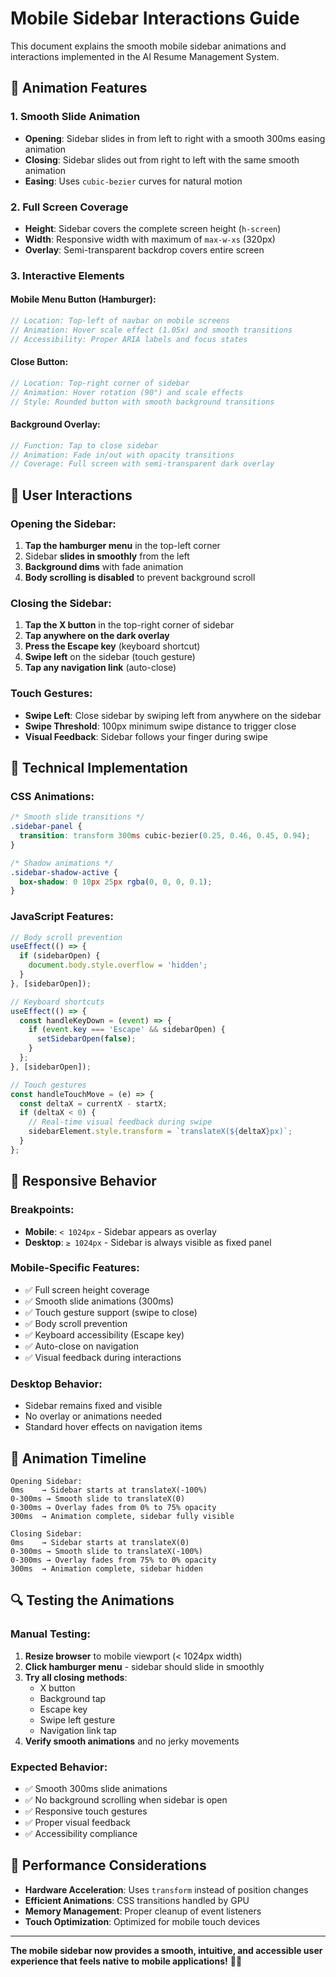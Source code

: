 # Mobile Sidebar Interactions Guide

This document explains the smooth mobile sidebar animations and interactions implemented in the AI Resume Management System.

## 🎨 Animation Features

### 1. **Smooth Slide Animation**
- **Opening**: Sidebar slides in from left to right with a smooth 300ms easing animation
- **Closing**: Sidebar slides out from right to left with the same smooth animation
- **Easing**: Uses `cubic-bezier` curves for natural motion

### 2. **Full Screen Coverage**
- **Height**: Sidebar covers the complete screen height (`h-screen`)
- **Width**: Responsive width with maximum of `max-w-xs` (320px)
- **Overlay**: Semi-transparent backdrop covers entire screen

### 3. **Interactive Elements**

#### Mobile Menu Button (Hamburger):
```javascript
// Location: Top-left of navbar on mobile screens
// Animation: Hover scale effect (1.05x) and smooth transitions
// Accessibility: Proper ARIA labels and focus states
```

#### Close Button:
```javascript
// Location: Top-right corner of sidebar
// Animation: Hover rotation (90°) and scale effects
// Style: Rounded button with smooth background transitions
```

#### Background Overlay:
```javascript
// Function: Tap to close sidebar
// Animation: Fade in/out with opacity transitions
// Coverage: Full screen with semi-transparent dark overlay
```

## 🎯 User Interactions

### **Opening the Sidebar:**
1. **Tap the hamburger menu** in the top-left corner
2. Sidebar **slides in smoothly** from the left
3. **Background dims** with fade animation
4. **Body scrolling is disabled** to prevent background scroll

### **Closing the Sidebar:**
1. **Tap the X button** in the top-right corner of sidebar
2. **Tap anywhere on the dark overlay**
3. **Press the Escape key** (keyboard shortcut)
4. **Swipe left** on the sidebar (touch gesture)
5. **Tap any navigation link** (auto-close)

### **Touch Gestures:**
- **Swipe Left**: Close sidebar by swiping left from anywhere on the sidebar
- **Swipe Threshold**: 100px minimum swipe distance to trigger close
- **Visual Feedback**: Sidebar follows your finger during swipe

## 🔧 Technical Implementation

### **CSS Animations:**
```css
/* Smooth slide transitions */
.sidebar-panel {
  transition: transform 300ms cubic-bezier(0.25, 0.46, 0.45, 0.94);
}

/* Shadow animations */
.sidebar-shadow-active {
  box-shadow: 0 10px 25px rgba(0, 0, 0, 0.1);
}
```

### **JavaScript Features:**
```javascript
// Body scroll prevention
useEffect(() => {
  if (sidebarOpen) {
    document.body.style.overflow = 'hidden';
  }
}, [sidebarOpen]);

// Keyboard shortcuts
useEffect(() => {
  const handleKeyDown = (event) => {
    if (event.key === 'Escape' && sidebarOpen) {
      setSidebarOpen(false);
    }
  };
}, [sidebarOpen]);

// Touch gestures
const handleTouchMove = (e) => {
  const deltaX = currentX - startX;
  if (deltaX < 0) {
    // Real-time visual feedback during swipe
    sidebarElement.style.transform = `translateX(${deltaX}px)`;
  }
};
```

## 📱 Responsive Behavior

### **Breakpoints:**
- **Mobile**: `< 1024px` - Sidebar appears as overlay
- **Desktop**: `≥ 1024px` - Sidebar is always visible as fixed panel

### **Mobile-Specific Features:**
- ✅ Full screen height coverage
- ✅ Smooth slide animations (300ms)
- ✅ Touch gesture support (swipe to close)
- ✅ Body scroll prevention
- ✅ Keyboard accessibility (Escape key)
- ✅ Auto-close on navigation
- ✅ Visual feedback during interactions

### **Desktop Behavior:**
- Sidebar remains fixed and visible
- No overlay or animations needed
- Standard hover effects on navigation items

## 🎨 Animation Timeline

```
Opening Sidebar:
0ms    → Sidebar starts at translateX(-100%)
0-300ms → Smooth slide to translateX(0)
0-300ms → Overlay fades from 0% to 75% opacity
300ms  → Animation complete, sidebar fully visible

Closing Sidebar:
0ms    → Sidebar starts at translateX(0)
0-300ms → Smooth slide to translateX(-100%)
0-300ms → Overlay fades from 75% to 0% opacity
300ms  → Animation complete, sidebar hidden
```

## 🔍 Testing the Animations

### **Manual Testing:**
1. **Resize browser** to mobile viewport (< 1024px width)
2. **Click hamburger menu** - sidebar should slide in smoothly
3. **Try all closing methods**:
   - X button
   - Background tap
   - Escape key
   - Swipe left gesture
   - Navigation link tap
4. **Verify smooth animations** and no jerky movements

### **Expected Behavior:**
- ✅ Smooth 300ms slide animations
- ✅ No background scrolling when sidebar is open
- ✅ Responsive touch gestures
- ✅ Proper visual feedback
- ✅ Accessibility compliance

## 🚀 Performance Considerations

- **Hardware Acceleration**: Uses `transform` instead of position changes
- **Efficient Animations**: CSS transitions handled by GPU
- **Memory Management**: Proper cleanup of event listeners
- **Touch Optimization**: Optimized for mobile touch devices

---

**The mobile sidebar now provides a smooth, intuitive, and accessible user experience that feels native to mobile applications!** 📱✨

